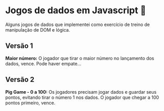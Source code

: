 # Jogos de dados em Javascript 🎲

Alguns jogos de dados que implementei como exercício de treino de manipulação de DOM e lógica.

## Versão 1

**Maior número:** O jogador que tirar o maior número no lançamento dos dados, vence. Pode haver empate...


## Versão 2

**Pig Game - 0 a 100:** Os jogadores precisam jogar dados e guardar seus pontos, evitando tirar o número 1 nos dados. O jogador que chegar a 100 pontos primeiro, vence.




